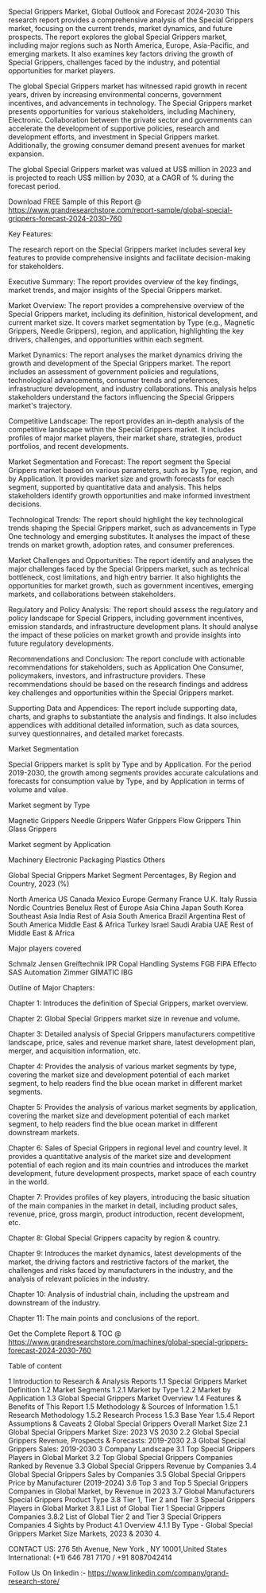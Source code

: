 Special Grippers Market, Global Outlook and Forecast 2024-2030
This research report provides a comprehensive analysis of the Special Grippers market, focusing on the current trends, market dynamics, and future prospects. The report explores the global Special Grippers market, including major regions such as North America, Europe, Asia-Pacific, and emerging markets. It also examines key factors driving the growth of Special Grippers, challenges faced by the industry, and potential opportunities for market players.

The global Special Grippers market has witnessed rapid growth in recent years, driven by increasing environmental concerns, government incentives, and advancements in technology. The Special Grippers market presents opportunities for various stakeholders, including Machinery, Electronic. Collaboration between the private sector and governments can accelerate the development of supportive policies, research and development efforts, and investment in Special Grippers market. Additionally, the growing consumer demand present avenues for market expansion.

The global Special Grippers market was valued at US$ million in 2023 and is projected to reach US$ million by 2030, at a CAGR of % during the forecast period.

Download FREE Sample of this Report @ https://www.grandresearchstore.com/report-sample/global-special-grippers-forecast-2024-2030-760


Key Features:

The research report on the Special Grippers market includes several key features to provide comprehensive insights and facilitate decision-making for stakeholders.

Executive Summary: The report provides overview of the key findings, market trends, and major insights of the Special Grippers market.

Market Overview: The report provides a comprehensive overview of the Special Grippers market, including its definition, historical development, and current market size. It covers market segmentation by Type (e.g., Magnetic Grippers, Needle Grippers), region, and application, highlighting the key drivers, challenges, and opportunities within each segment.

Market Dynamics: The report analyses the market dynamics driving the growth and development of the Special Grippers market. The report includes an assessment of government policies and regulations, technological advancements, consumer trends and preferences, infrastructure development, and industry collaborations. This analysis helps stakeholders understand the factors influencing the Special Grippers market's trajectory.

Competitive Landscape: The report provides an in-depth analysis of the competitive landscape within the Special Grippers market. It includes profiles of major market players, their market share, strategies, product portfolios, and recent developments.

Market Segmentation and Forecast: The report segment the Special Grippers market based on various parameters, such as by Type, region, and by Application. It provides market size and growth forecasts for each segment, supported by quantitative data and analysis. This helps stakeholders identify growth opportunities and make informed investment decisions.

Technological Trends: The report should highlight the key technological trends shaping the Special Grippers market, such as advancements in Type One technology and emerging substitutes. It analyses the impact of these trends on market growth, adoption rates, and consumer preferences.

Market Challenges and Opportunities: The report identify and analyses the major challenges faced by the Special Grippers market, such as technical bottleneck, cost limitations, and high entry barrier. It also highlights the opportunities for market growth, such as government incentives, emerging markets, and collaborations between stakeholders.

Regulatory and Policy Analysis: The report should assess the regulatory and policy landscape for Special Grippers, including government incentives, emission standards, and infrastructure development plans. It should analyse the impact of these policies on market growth and provide insights into future regulatory developments.

Recommendations and Conclusion: The report conclude with actionable recommendations for stakeholders, such as Application One Consumer, policymakers, investors, and infrastructure providers. These recommendations should be based on the research findings and address key challenges and opportunities within the Special Grippers market.

Supporting Data and Appendices: The report include supporting data, charts, and graphs to substantiate the analysis and findings. It also includes appendices with additional detailed information, such as data sources, survey questionnaires, and detailed market forecasts.

Market Segmentation

Special Grippers market is split by Type and by Application. For the period 2019-2030, the growth among segments provides accurate calculations and forecasts for consumption value by Type, and by Application in terms of volume and value.



Market segment by Type



Magnetic Grippers
Needle Grippers
Wafer Grippers
Flow Grippers
Thin Glass Grippers


Market segment by Application



Machinery
Electronic
Packaging
Plastics
Others


Global Special Grippers Market Segment Percentages, By Region and Country, 2023 (%)



North America
US
Canada
Mexico
Europe
Germany
France
U.K.
Italy
Russia
Nordic Countries
Benelux
Rest of Europe
Asia
China
Japan
South Korea
Southeast Asia
India
Rest of Asia
South America
Brazil
Argentina
Rest of South America
Middle East & Africa
Turkey
Israel
Saudi Arabia
UAE
Rest of Middle East & Africa


Major players covered



Schmalz
Jensen Greiftechnik
IPR
Copal Handling Systems
FGB
FIPA
Effecto
SAS Automation
Zimmer
GIMATIC
IBG


Outline of Major Chapters:

Chapter 1: Introduces the definition of Special Grippers, market overview.

Chapter 2: Global Special Grippers market size in revenue and volume.

Chapter 3: Detailed analysis of Special Grippers manufacturers competitive landscape, price, sales and revenue market share, latest development plan, merger, and acquisition information, etc.

Chapter 4: Provides the analysis of various market segments by type, covering the market size and development potential of each market segment, to help readers find the blue ocean market in different market segments.

Chapter 5: Provides the analysis of various market segments by application, covering the market size and development potential of each market segment, to help readers find the blue ocean market in different downstream markets.

Chapter 6: Sales of Special Grippers in regional level and country level. It provides a quantitative analysis of the market size and development potential of each region and its main countries and introduces the market development, future development prospects, market space of each country in the world.

Chapter 7: Provides profiles of key players, introducing the basic situation of the main companies in the market in detail, including product sales, revenue, price, gross margin, product introduction, recent development, etc.

Chapter 8: Global Special Grippers capacity by region & country.

Chapter 9: Introduces the market dynamics, latest developments of the market, the driving factors and restrictive factors of the market, the challenges and risks faced by manufacturers in the industry, and the analysis of relevant policies in the industry.

Chapter 10: Analysis of industrial chain, including the upstream and downstream of the industry.

Chapter 11: The main points and conclusions of the report.

Get the Complete Report & TOC @ https://www.grandresearchstore.com/machines/global-special-grippers-forecast-2024-2030-760

Table of content

1 Introduction to Research & Analysis Reports
1.1 Special Grippers Market Definition
1.2 Market Segments
1.2.1 Market by Type
1.2.2 Market by Application
1.3 Global Special Grippers Market Overview
1.4 Features & Benefits of This Report
1.5 Methodology & Sources of Information
1.5.1 Research Methodology
1.5.2 Research Process
1.5.3 Base Year
1.5.4 Report Assumptions & Caveats
2 Global Special Grippers Overall Market Size
2.1 Global Special Grippers Market Size: 2023 VS 2030
2.2 Global Special Grippers Revenue, Prospects & Forecasts: 2019-2030
2.3 Global Special Grippers Sales: 2019-2030
3 Company Landscape
3.1 Top Special Grippers Players in Global Market
3.2 Top Global Special Grippers Companies Ranked by Revenue
3.3 Global Special Grippers Revenue by Companies
3.4 Global Special Grippers Sales by Companies
3.5 Global Special Grippers Price by Manufacturer (2019-2024)
3.6 Top 3 and Top 5 Special Grippers Companies in Global Market, by Revenue in 2023
3.7 Global Manufacturers Special Grippers Product Type
3.8 Tier 1, Tier 2 and Tier 3 Special Grippers Players in Global Market
3.8.1 List of Global Tier 1 Special Grippers Companies
3.8.2 List of Global Tier 2 and Tier 3 Special Grippers Companies
4 Sights by Product
4.1 Overview
4.1.1 By Type - Global Special Grippers Market Size Markets, 2023 & 2030
4.

CONTACT US:
276 5th Avenue, New York , NY 10001,United States
International: (+1) 646 781 7170 / +91 8087042414

Follow Us On linkedin :- https://www.linkedin.com/company/grand-research-store/
 
